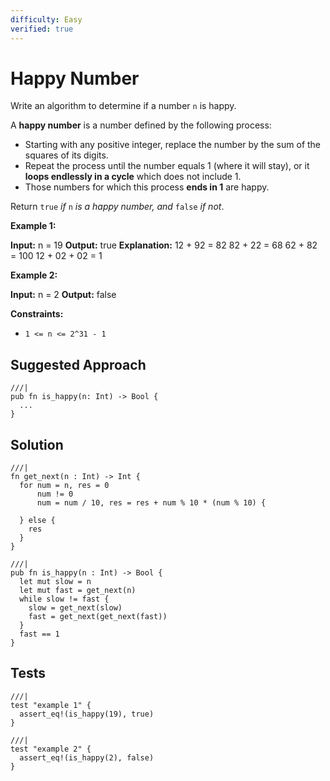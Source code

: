 ```yaml
---
difficulty: Easy
verified: true
---
```


# Happy Number

Write an algorithm to determine if a number `n` is happy.

A **happy number** is a number defined by the following process:

* Starting with any positive integer, replace the number by the sum of the
  squares of its digits.
* Repeat the process until the number equals 1 (where it will stay), or it
  **loops endlessly in a cycle** which does not include 1.
* Those numbers for which this process **ends in 1** are happy.

Return `true` _if_ `n` _is a happy number, and_ `false` _if not_.

**Example 1:**

**Input:** n = 19
**Output:** true
**Explanation:**
12 + 92 = 82
82 + 22 = 68
62 + 82 = 100
12 + 02 + 02 = 1

**Example 2:**

**Input:** n = 2
**Output:** false

**Constraints:**

* `1 <= n <= 2^31 - 1`

## Suggested Approach

```moonbit nocheck
///|
pub fn is_happy(n: Int) -> Bool {
  ...
}
```

## Solution

```moonbit
///|
fn get_next(n : Int) -> Int {
  for num = n, res = 0
      num != 0
      num = num / 10, res = res + num % 10 * (num % 10) {

  } else {
    res
  }
}

///|
pub fn is_happy(n : Int) -> Bool {
  let mut slow = n
  let mut fast = get_next(n)
  while slow != fast {
    slow = get_next(slow)
    fast = get_next(get_next(fast))
  }
  fast == 1
}
```

## Tests

```moonbit
///|
test "example 1" {
  assert_eq!(is_happy(19), true)
}

///|
test "example 2" {
  assert_eq!(is_happy(2), false)
}
```
